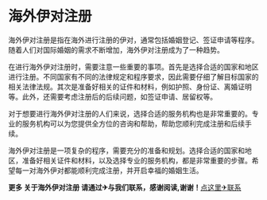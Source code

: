 # 海外伊对注册

海外伊对注册是指在海外进行注册的伊对，通常包括婚姻登记、签证申请等程序。随着人们对国际婚姻的需求不断增加，海外伊对注册成为了一种趋势。

在进行海外伊对注册时，需要注意一些重要的事项。首先是选择合适的国家和地区进行注册。不同国家有不同的法律规定和程序要求，因此需要仔细了解目标国家的相关法律法规。其次是准备好相关的证件和材料，例如护照、身份证、离婚证明等。此外，还需要考虑注册后的后续问题，如签证申请、居留权等。

对于想要进行海外伊对注册的人们来说，选择合适的服务机构也是非常重要的。专业的服务机构可以为您提供全方位的咨询和帮助，帮助您顺利完成注册和后续手续。

海外伊对注册是一项复杂的程序，需要充分的准备和规划。选择合适的国家和地区，准备好相关证件和材料，以及选择专业的服务机构，都是非常重要的步骤。希望每一对海外伊对都能顺利完成注册，并开启幸福的婚姻生活。

**更多 关于海外伊对注册 请通过✈与我们联系，感谢阅读,谢谢！**[点这里✈联系](https://sms.k02.cc)